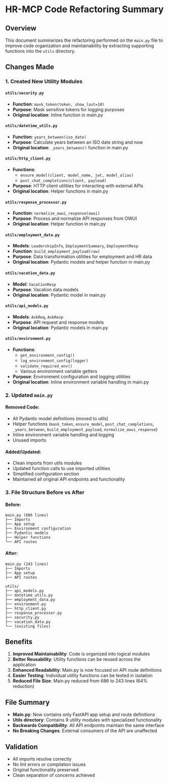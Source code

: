 # HR-MCP Code Refactoring Summary

## Overview

This document summarizes the refactoring performed on the `main.py` file to improve code organization and maintainability by extracting supporting functions into the `utils` directory.

## Changes Made

### 1. Created New Utility Modules

#### `utils/security.py`

- **Function**: `mask_token(token, show_last=10)`
- **Purpose**: Mask sensitive tokens for logging purposes
- **Original location**: Inline function in main.py

#### `utils/datetime_utils.py`

- **Function**: `years_between(iso_date)`
- **Purpose**: Calculate years between an ISO date string and now
- **Original location**: `_years_between()` function in main.py

#### `utils/http_client.py`

- **Functions**:
  - `ensure_model(client, model_name, jwt, model_alias)`
  - `post_chat_completions(client, payload)`
- **Purpose**: HTTP client utilities for interacting with external APIs
- **Original location**: Helper functions in main.py

#### `utils/response_processor.py`

- **Function**: `normalize_owui_response(owui)`
- **Purpose**: Process and normalize API responses from OWUI
- **Original location**: Helper function in main.py

#### `utils/employment_data.py`

- **Models**: `LeadershipInfo`, `EmploymentSummary`, `EmploymentResp`
- **Function**: `build_employment_payload(raw)`
- **Purpose**: Data transformation utilities for employment and HR data
- **Original location**: Pydantic models and helper function in main.py

#### `utils/vacation_data.py`

- **Model**: `VacationResp`
- **Purpose**: Vacation data models
- **Original location**: Pydantic model in main.py

#### `utils/api_models.py`

- **Models**: `AskReq`, `AskResp`
- **Purpose**: API request and response models
- **Original location**: Pydantic models in main.py

#### `utils/environment.py`

- **Functions**:
  - `get_environment_config()`
  - `log_environment_config(logger)`
  - `validate_required_env()`
  - Various environment variable getters
- **Purpose**: Environment configuration and logging utilities
- **Original location**: Inline environment variable handling in main.py

### 2. Updated `main.py`

#### Removed Code:

- All Pydantic model definitions (moved to utils)
- Helper functions (`mask_token`, `ensure_model`, `post_chat_completions`, `_years_between`, `build_employment_payload`, `normalize_owui_response`)
- Inline environment variable handling and logging
- Unused imports

#### Added/Updated:

- Clean imports from utils modules
- Updated function calls to use imported utilities
- Simplified configuration section
- Maintained all original API endpoints and functionality

### 3. File Structure Before vs After

#### Before:

```
main.py (686 lines)
├── Imports
├── App setup
├── Environment configuration
├── Pydantic models
├── Helper functions
└── API routes
```

#### After:

```
main.py (243 lines)
├── Imports
├── App setup
├── API routes

utils/
├── api_models.py
├── datetime_utils.py
├── employment_data.py
├── environment.py
├── http_client.py
├── response_processor.py
├── security.py
├── vacation_data.py
└── (existing files)
```

## Benefits

1. **Improved Maintainability**: Code is organized into logical modules
2. **Better Reusability**: Utility functions can be reused across the application
3. **Enhanced Readability**: Main.py is now focused on API route definitions
4. **Easier Testing**: Individual utility functions can be tested in isolation
5. **Reduced File Size**: Main.py reduced from 686 to 243 lines (64% reduction)

## File Summary

- **Main.py**: Now contains only FastAPI app setup and route definitions
- **Utils directory**: Contains 9 utility modules with specialized functionality
- **Backwards Compatibility**: All API endpoints maintain the same interface
- **No Breaking Changes**: External consumers of the API are unaffected

## Validation

- All imports resolve correctly
- No lint errors or compilation issues
- Original functionality preserved
- Clean separation of concerns achieved
